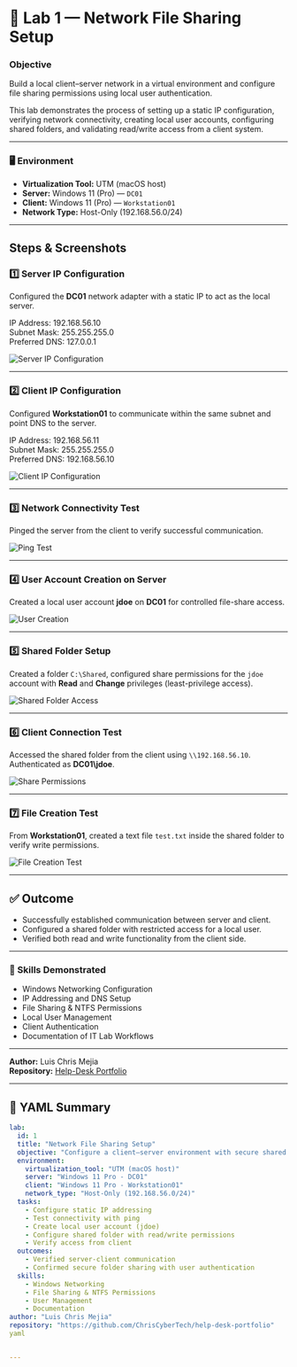 # 🧩 Lab 1 — Network File Sharing Setup

### Objective
Build a local client–server network in a virtual environment and configure file sharing permissions using local user authentication.

This lab demonstrates the process of setting up a static IP configuration, verifying network connectivity, creating local user accounts, configuring shared folders, and validating read/write access from a client system.

---

### 🖥️ Environment
- **Virtualization Tool:** UTM (macOS host)  
- **Server:** Windows 11 (Pro) — `DC01`  
- **Client:** Windows 11 (Pro) — `Workstation01`  
- **Network Type:** Host-Only (192.168.56.0/24)

---

## Steps & Screenshots

### 1️⃣ Server IP Configuration
Configured the **DC01** network adapter with a static IP to act as the local server.

IP Address: 192.168.56.10  
Subnet Mask: 255.255.255.0  
Preferred DNS: 127.0.0.1

![Server IP Configuration](./screenshots/server-ip-config.png)

---

### 2️⃣ Client IP Configuration
Configured **Workstation01** to communicate within the same subnet and point DNS to the server.

IP Address: 192.168.56.11  
Subnet Mask: 255.255.255.0  
Preferred DNS: 192.168.56.10

![Client IP Configuration](./screenshots/client-ip-config.png)

---

### 3️⃣ Network Connectivity Test
Pinged the server from the client to verify successful communication.

![Ping Test](./screenshots/ping-test.png)

---

### 4️⃣ User Account Creation on Server
Created a local user account **jdoe** on **DC01** for controlled file-share access.

![User Creation](./screenshots/user-create.png)

---

### 5️⃣ Shared Folder Setup
Created a folder `C:\Shared`, configured share permissions for the `jdoe` account with **Read** and **Change** privileges (least-privilege access).

![Shared Folder Access](./screenshots/shared-folder.png)

---

### 6️⃣ Client Connection Test
Accessed the shared folder from the client using `\\192.168.56.10`.  
Authenticated as **DC01\jdoe**.

![Share Permissions](./screenshots/client-share-access.png)

---

### 7️⃣ File Creation Test
From **Workstation01**, created a text file `test.txt` inside the shared folder to verify write permissions.

![File Creation Test](./screenshots/file-test.png)

---

## ✅ Outcome
- Successfully established communication between server and client.  
- Configured a shared folder with restricted access for a local user.  
- Verified both read and write functionality from the client side.

---

### 🧠 Skills Demonstrated
- Windows Networking Configuration  
- IP Addressing and DNS Setup  
- File Sharing & NTFS Permissions  
- Local User Management  
- Client Authentication  
- Documentation of IT Lab Workflows  

---

**Author:** Luis Chris Mejia  
**Repository:** [Help-Desk Portfolio](https://github.com/ChrisCyberTech/help-desk-portfolio)

---

## 🧾 YAML Summary
```yaml
lab:
  id: 1
  title: "Network File Sharing Setup"
  objective: "Configure a client–server environment with secure shared folder access using local user permissions."
  environment:
    virtualization_tool: "UTM (macOS host)"
    server: "Windows 11 Pro - DC01"
    client: "Windows 11 Pro - Workstation01"
    network_type: "Host-Only (192.168.56.0/24)"
  tasks:
    - Configure static IP addressing
    - Test connectivity with ping
    - Create local user account (jdoe)
    - Configure shared folder with read/write permissions
    - Verify access from client
  outcomes:
    - Verified server-client communication
    - Confirmed secure folder sharing with user authentication
  skills:
    - Windows Networking
    - File Sharing & NTFS Permissions
    - User Management
    - Documentation
author: "Luis Chris Mejia"
repository: "https://github.com/ChrisCyberTech/help-desk-portfolio"
yaml


---









